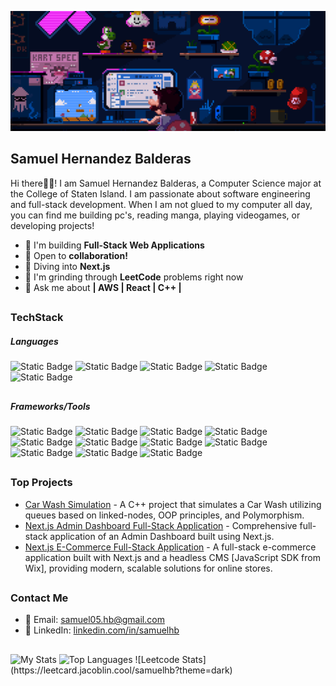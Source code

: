 ![](https://github.com/SamuelIVX/SamuelIVX/blob/main/GIF.gif)
## Samuel Hernandez Balderas
<p> Hi there👋🏽! I am Samuel Hernandez Balderas, a Computer Science major at the College of Staten Island. I am passionate about software engineering and full-stack development. When I am not glued to my computer all day, you can find me building pc's, reading manga, playing videogames, or developing projects!

- 🔭 I'm building **Full-Stack Web Applications**
- 🤝 Open to **collaboration!**
- 🌱 Diving into **Next.js**
- 🧠 I'm grinding through **LeetCode** problems right now
- 💬 Ask me about **| AWS | React | C++ |**

##

### TechStack
##### Languages

![Static Badge](https://img.shields.io/badge/C%2B%2B-blue?style=flat-square&logo=c%2B%2B&logoSize=auto&labelColor=blue) ![Static Badge](https://img.shields.io/badge/Java-grey?style=flat-square&logo=java&logoSize=auto) ![Static Badge](https://img.shields.io/badge/Javascript-gold?style=flat-square&logo=javascript&logoColor=black&logoSize=auto) ![Static Badge](https://img.shields.io/badge/Typescript-%23387BC8?style=flat-square&logo=typescript&logoColor=white&logoSize=auto) ![Static Badge](https://img.shields.io/badge/Python-darkgreen?style=flat-square&logo=python&logoColor=white&logoSize=auto)

##
##### Frameworks/Tools

![Static Badge](https://img.shields.io/badge/Amazon%20Web%20Services-orange?style=flat-square&logo=amazonwebservices&logoColor=black&logoSize=auto) ![Static Badge](https://img.shields.io/badge/Bootstrap-purple?style=flat-square&logo=bootstrap&logoColor=white&logoSize=auto) ![Static Badge](https://img.shields.io/badge/React-skyblue?style=flat-square&logo=react&logoColor=black&logoSize=auto) ![Static Badge](https://img.shields.io/badge/TailwindCSS-lightblue?style=flat-square&logo=tailwindcss&logoColor=white&logoSize=auto)    ![Static Badge](https://img.shields.io/badge/Jupyter-grey?style=flat-square&logo=jupyter&logoSize=auto) ![Static Badge](https://img.shields.io/badge/jQuery-blue?style=flat-square&logo=jquery&logoSize=auto) ![Static Badge](https://img.shields.io/badge/Replit-darkblue?style=flat-square&logo=Replit&logoSize=auto) ![Static Badge](https://img.shields.io/badge/Git-orange?style=flat-square&logo=git&logoColor=white&logoSize=auto) ![Static Badge](https://img.shields.io/badge/IntelliJ-purple?style=flat-square&logo=jetbrains&logoSize=auto) ![Static Badge](https://img.shields.io/badge/Numpy-darkgreen?style=flat-square&logo=numpy&logoSize=auto) ![Static Badge](https://img.shields.io/badge/Pandas-darkblue?style=flat-square&logo=pandas&logoSize=auto)


##

### Top Projects
- [Car Wash Simulation](https://github.com/SamuelIVX/car_Wash_Simulation) - A C++ project that simulates a Car Wash utilizing queues based on linked-nodes, OOP principles, and Polymorphism.
- [Next.js Admin Dashboard Full-Stack Application](https://github.com/SamuelIVX/AdminDashboard) - Comprehensive full-stack application of an Admin Dashboard built using Next.js.
- [Next.js E-Commerce Full-Stack Application](https://github.com/SamuelIVX/ecommerceWebsite) - A full-stack e-commerce application built with Next.js and a headless CMS [JavaScript SDK from Wix], providing modern, scalable solutions for online stores.
##

### Contact Me  
- 📧 Email: [samuel05.hb@gmail.com](mailto:samuel05.hb@gmail.com)  
- 💼 LinkedIn: [linkedin.com/in/samuelhb](https://www.linkedin.com/in/samuelhb/)

##

<img alt="My Stats" src="https://github-readme-stats.vercel.app/api?username=SamuelIVX&show_icons=true"/>
<img alt="Top Languages" src="https://github-readme-stats.vercel.app/api/top-langs/?username=SamuelIVX&layout=compact&count=8"/>
![Leetcode Stats](https://leetcard.jacoblin.cool/samuelhb?theme=dark)
